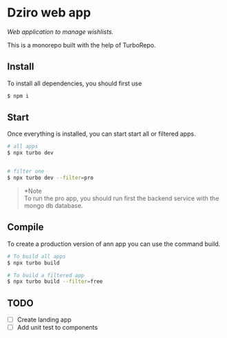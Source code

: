 # Dziro web app
*Web application to manage wishlists.* 

This is a monorepo built with the help of TurboRepo.

## Install

To install all dependencies, you should first use
```bash
$ npm i
```

## Start

Once everything is installed, you can start start all or filtered apps.


```bash
# all apps
$ npx turbo dev


# filter one
$ npx turbo dev --filter=pro
```

> *Note  
To run the pro app, you should run first the backend service with the mongo db database.

## Compile

To create a production version of ann app you can use the command build.

```bash
# To build all apps
$ npx turbo build

# To build a filtered app
$ npx turbo build --filter=free
```

## TODO
- [ ] Create landing app
- [ ] Add unit test to components